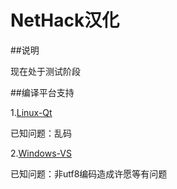 # NetHack汉化

##说明

现在处于测试阶段

##编译平台支持

1.[Linux-Qt](https://github.com/SunnyEric/NetHack-cn/blob/master/nethack-cn/win/Qt/Linux-Qt%E7%BC%96%E8%AF%91%E8%AF%B4%E6%98%8E.txt)

  已知问题：乱码

2.[Windows-VS](https://github.com/SunnyEric/NetHack-cn/blob/master/nethack-cn/sys/winnt/Windows-VS%E7%BC%96%E8%AF%91%E8%AF%B4%E6%98%8E.txt)

  已知问题：非utf8编码造成许愿等有问题
